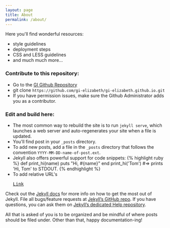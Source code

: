 ```yaml
---
layout: page
title: About
permalink: /about/
---
```


Here you'll find wonderful resources:

<ul>
	<li>style guidelines</li>
	<li>deployment steps</li>
	<li>CSS and LESS guidelines</li>
	<li>and much much more...</li>
</ul>

<h3>Contribute to this repository:</h3>

<ul>
	<li>Go to the <a href="//github.com/gi-elizabeth/gi-elizabeth.github.io">GI Github Repository</a></li>
	<li>git clone <code>https://github.com/gi-elizabeth/gi-elizabeth.github.io.git</code></li>
	<li>If you have permission issues, make sure the Github Administrator adds you as a contributor.</li>
</ul>

<h3>Edit and build here:</h3>

<ul>
	<li>The most common way to rebuild the site is to run <code>jekyll serve</code>, which launches a web server and auto-regenerates your site when a file is updated.</li>
	<li>You'll find post in your <code>_posts</code> directory.</li>
	<li>To add new posts, add a file in the <code>_posts</code> directory that follows the convention <code>YYYY-MM-DD-name-of-post.ext</code>.</li>
	<li>Jekyll also offers powerful support for code snippets:
{% highlight ruby %}
def print_hi(name)
  puts "Hi, #{name}"
end
print_hi('Tom')
#=> prints 'Hi, Tom' to STDOUT.
{% endhighlight %}
	</li>
	<li>To add relative URL's
<pre>
<a href="{{ "/filename.md" | prepend: site.baseurl }}">Link</a>
</pre>
	</li>
</ul>

Check out the [Jekyll docs][jekyll] for more info on how to get the most out of Jekyll. File all bugs/feature requests at [Jekyll’s GitHub repo][jekyll-gh]. If you have questions, you can ask them on [Jekyll’s dedicated Help repository][jekyll-help].

[jekyll]:      http://jekyllrb.com
[jekyll-gh]:   https://github.com/jekyll/jekyll
[jekyll-help]: https://github.com/jekyll/jekyll-help

<p>All that is asked of you is to be organized and be mindful of where posts should be filed under. Other than that, happy documentation-ing!</p>
